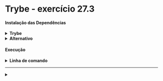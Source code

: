 # Trybe - exercício 27.3

#### Instalação das Dependências


<details>
  <summary><strong>Trybe</strong></summary><br />
    
  -Criação do manifesto de configuração de compilação
  ```sh
  npx tsc -t es5 ./index.ts
  ```
</details>

<details>
  <summary><strong>Alternativo</strong></summary><br />

  - TypeScript (desenvolvimento)
    ```sh
    npm i -D typescript
    ```

  - Criação do manifesto de configuração de compilação
    - configurar através do tsconfig.json
    ```sh
    npx tsc --init
    ```
      
  - ts-node (global)
    ```sh
    npm i -g ts-node
    ```
  
- types do node (desenvolvimento)
    ```sh
    npm install --save @types/node
    ```

</details>

#### Execução

<details>
  <summary><strong>Linha de comando</strong></summary><br />
  
  <details>
    <summary><em>Executar com o node</em></summary><br />
    
  - Executar com o Node o arquivo gerado 

   ```sh
    node index.js
   ```
  
  </details>
  
  <details>
    <summary><em>Executar com o ts-node</em></summary><br />
    
  - O ts-node evita a necessidade de ter que gerar um dist pra que só dopois seja rodado com o node

   ```sh
    ts-node nome-do-arquivo.ts
   ```
  
  </details>

</details> 


---


<details>
  <summary><strong></strong></summary><br />


</details>


